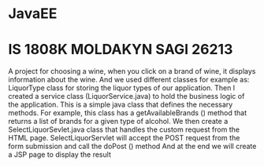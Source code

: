# JavaEE
# IS 1808K MOLDAKYN SAGI 26213
A project for choosing a wine, when you click on a brand of wine, it displays information about the wine. And we used different classes for example as:
LiquorType class for storing the liquor types of our application. Then I created a service class (LiquorService.java) to hold the business logic of the application. This is a simple java class that defines the necessary methods. For example, this class has a getAvailableBrands () method that returns a list of brands for a given type of alcohol. We then create a SelectLiquorSevlet.java class that handles the custom request from the HTML page. SelectLiquorServlet will accept the POST request from the form submission and call the doPost () method
And at the end we will create a JSP page to display the result
